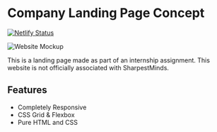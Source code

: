 # Company Landing Page Concept

[![Netlify Status](https://api.netlify.com/api/v1/badges/e55d68eb-c2d9-4bdc-96ee-336805387457/deploy-status)](https://app.netlify.com/sites/lumidex/deploys)

![Website Mockup](https://github.com/aromalanil/Sharpestminds/blob/master/art/mockup-1.png?raw=true)

This is a landing page made as part of an internship assignment.
This website is not officially associated with SharpestMinds.


## Features

* Completely Responsive
* CSS Grid & Flexbox
* Pure HTML and CSS
